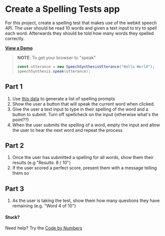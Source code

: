 # Create a Spelling Tests app

For this project, create a spelling test that makes use of the webkit speech API. The user should be read 10 words and given a text input to try to spell each word. Afterwards they should be told how many words they spelled correctly.

[**View a Demo**](https://nss-vue-spelling-test.web.app/)

> **NOTE**: To get your browser to "speak"
>
> ```js
> const utterance = new SpeechSynthesisUtterance("Hello World");
> speechSynthesis.speak(utterance);
> ```

## Part 1

1. Use [this data](../assets/spellingData.js) to generate a list of spelling prompts
1. Show the user a button that will speak the current word when clicked.
1. Give the user a text input to type in their spelling of the word and a button to submit. Turn off spellcheck on the input (otherwise what's the point??)
1. When the user submits the spelling of a word, empty the input and allow the user to hear the next word and repeat the process

## Part 2

1. Once the user has submitted a spelling for all words, show them their results (e.g "Results: 8 / 10")
1. If the user scored a perfect score, present them with a message telling them so

## Part 3

1. As the user is taking the test, show them how many questions they have remaining (e.g. "Word 4 of 10")

#### Stuck?

Need help? Try the [Code by Numbers](./spelling-test_CBN.md)
